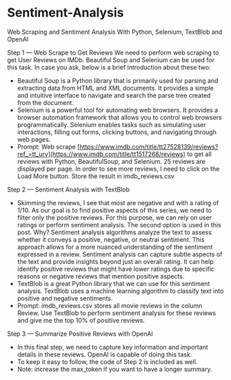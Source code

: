 # Sentiment-Analysis

Web Scraping and Sentiment Analysis With Python, Selenium, TextBlob and OpenAI

Step 1 — Web Scrape to Get Reviews
We need to perform web scraping to get User Reviews on IMDb. Beautiful Soup and Selenium can be used for this task. In case you ask, below is a brief introduction about these two:
- Beautiful Soup is a Python library that is primarily used for parsing and extracting data from HTML and XML documents. It provides a simple and intuitive interface to navigate and search the parse tree created from the document.
- Selenium is a powerful tool for automating web browsers. It provides a browser automation framework that allows you to control web browsers programmatically. Selenium enables tasks such as simulating user interactions, filling out forms, clicking buttons, and navigating through web pages.
- Prompt: Web scrape [https://www.imdb.com/title/tt27528139/reviews?ref_=tt_urv](https://www.imdb.com/title/tt1517268/reviews) to get all reviews with Python, BeautifulSoup, and Selenium. 25 reviews are displayed per page. In order to see more reviews, I need to click on the Load More button. Store the result in imdb_reviews.csv

Step 2 — Sentiment Analysis with TextBlob
- Skimming the reviews, I see that most are negative and with a rating of 1/10. As our goal is to find positive aspects of this series, we need to filter only the positive reviews. For this purpose, we can rely on user ratings or perform sentiment analysis. The second option is used in this post. Why? Sentiment analysis algorithms analyze the text to assess whether it conveys a positive, negative, or neutral sentiment. This approach allows for a more nuanced understanding of the sentiment expressed in a review. Sentiment analysis can capture subtle aspects of the text and provide insights beyond just an overall rating. It can help identify positive reviews that might have lower ratings due to specific reasons or negative reviews that mention positive aspects.
- TextBlob is a great Python library that we can use for this sentiment analysis. TextBlob uses a machine learning algorithm to classify text into positive and negative sentiments.
- Prompt: imdb_reviews.csv stores all movie reviews in the column Review. Use TextBlob to perform sentiment analysis for these reviews and give me the top 10% of positive reviews.

Step 3 — Summarize Positive Reviews with OpenAI
- In this final step, we need to capture key information and important details in these reviews. OpenAI is capable of doing this task.
- To keep it easy to follow, the code of Step 2 is included as well.
- Note: increase the max_token if you want to have a longer summary.
